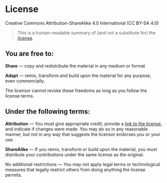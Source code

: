 # **License**

Creative Commons Attribution-ShareAlike 4.0 International \(CC BY-SA 4.0\)

> This is a human-readable summary of \(and not a substitute for\) the [license](https://creativecommons.org/licenses/by-sa/4.0/legalcode).

## **You are free to:**

**Share** — copy and redistribute the material in any medium or format

**Adapt** — remix, transform and build upon the material for any purpose, even commercially.

The licensor cannot revoke these freedoms as long as you follow the license terms.

## **Under the following terms:**

**Attribution** — You must give appropriate credit, provide a [link to the license](https://creativecommons.org/licenses/by-sa/4.0/legalcode), and indicate if changes were made. You may do so in any reasonable manner, but not in any way that suggests the licensor endorses you or your use.

**ShareAlike** — If you remix, transform or build upon the material, you must distribute your contributions under the same license as the original.

No additional restrictions — You may not apply legal terms or technological measures that legally restrict others from doing anything the license permits.

